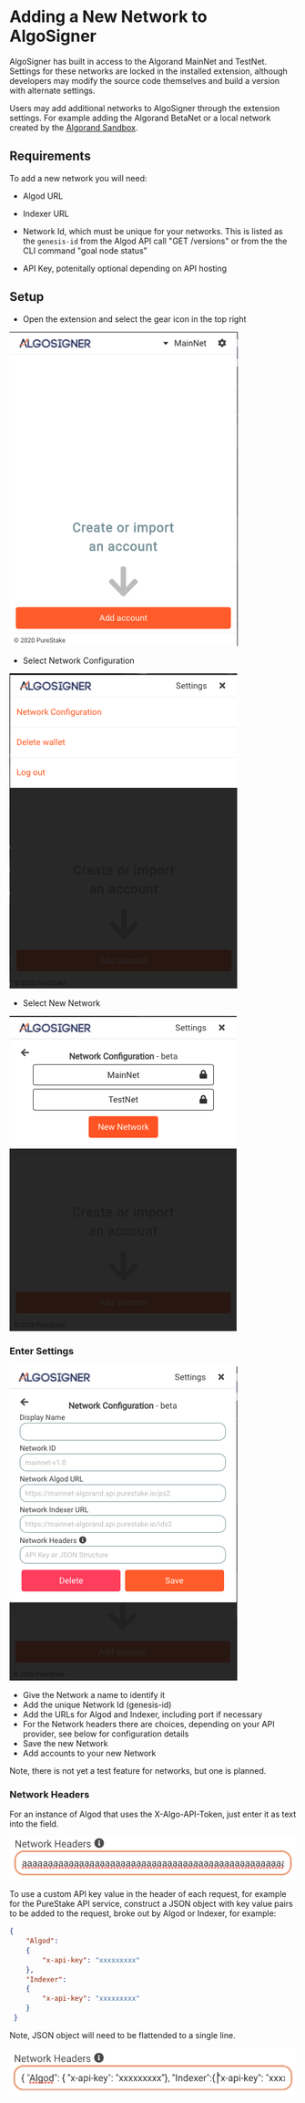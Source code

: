 # Adding a New Network to AlgoSigner

AlgoSigner has built in access to the Algorand MainNet and TestNet. Settings for these networks are locked in the installed extension, although developers may modify the source code themselves and build a version with alternate settings.

Users may add additional networks to AlgoSigner through the extension settings. For example adding the Algorand BetaNet or a local network created by the [Algorand Sandbox](https://github.com/algorand/sandbox).

## Requirements

To add a new network you will need:

- Algod URL
- Indexer URL
- Network Id, which must be unique for your networks. This is listed as the `genesis-id` from the Algod API call "GET /versions" or from the the CLI command "goal node status"

- API Key, potenitally optional depending on API hosting

## Setup

- Open the extension and select the gear icon in the top right

![Network](network_config_images/network_gear_home.png)

- Select Network Configuration

![Network](network_config_images/settings_open.png)

- Select New Network

![Network](network_config_images/network_config_open.png)

### Enter Settings

![Network](network_config_images/network_add_details.png)

- Give the Network a name to identify it
- Add the unique Network Id (genesis-id)
- Add the URLs for Algod and Indexer, including port if necessary
- For the Network headers there are choices, depending on your API provider, see below for configuration details
- Save the new Network
- Add accounts to your new Network

Note, there is not yet a test feature for networks, but one is planned.

### Network Headers

For an instance of Algod that uses the X-Algo-API-Token, just enter it as text into the field.

![Network](network_config_images/network_headers.png)

To use a custom API key value in the header of each request, for example for the PureStake API service, construct a JSON object with key value pairs to be added to the request, broke out by Algod or Indexer, for example:

```JSON
{
	"Algod":
	{
		"x-api-key": "xxxxxxxxx"
	},
	"Indexer":
	{
		"x-api-key": "xxxxxxxxx"
	}
 }
```

Note, JSON object will need to be flattended to a single line.

![Network](network_config_images/network_headers_json.png)
